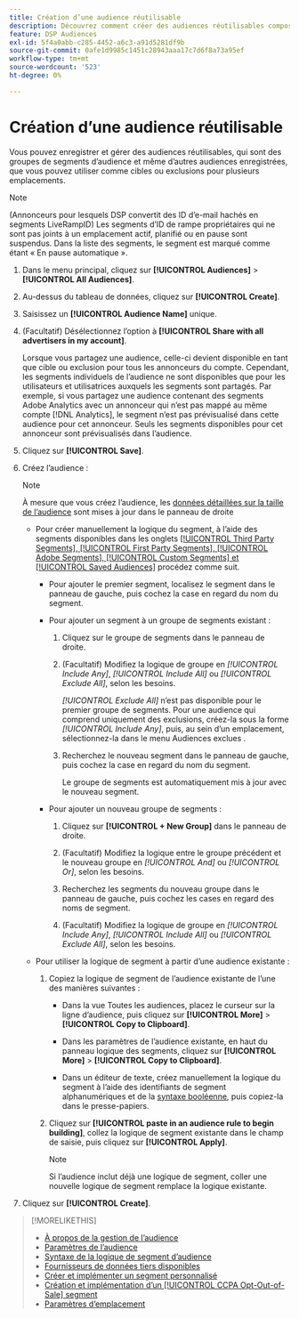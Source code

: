 ```yaml
---
title: Création d’une audience réutilisable
description: Découvrez comment créer des audiences réutilisables composées de segments d’audience et d’autres audiences enregistrées.
feature: DSP Audiences
exl-id: 5f4a0abb-c285-4452-a6c3-a91d5281df9b
source-git-commit: 0afe1d9985c1451c28943aaa17c7d6f8a73a95ef
workflow-type: tm+mt
source-wordcount: '523'
ht-degree: 0%

---
```


# Création d’une audience réutilisable

<!-- "Saved audience" is used in UI (where?), but "saved" is a state, not a type. "Reusable audience" sounds better in a description. "Audience template" isn't right, either, since it implies you can edit it on the fly to create a new, different audience. Some other term? -->

Vous pouvez enregistrer et gérer des audiences réutilisables, qui sont des groupes de segments d’audience et même d’autres audiences enregistrées, que vous pouvez utiliser comme cibles ou exclusions pour plusieurs emplacements.

>[!NOTE]
>
>(Annonceurs pour lesquels DSP convertit des ID d’e-mail hachés en segments LiveRampID) Les segments d’ID de rampe propriétaires qui ne sont pas joints à un emplacement actif, planifié ou en pause sont suspendus. Dans la liste des segments, le segment est marqué comme étant « En pause automatique ».

1. Dans le menu principal, cliquez sur **[!UICONTROL Audiences]** > **[!UICONTROL All Audiences]**.

1. Au-dessus du tableau de données, cliquez sur **[!UICONTROL Create]**.

1. Saisissez un **[!UICONTROL Audience Name]** unique.

1. (Facultatif) Désélectionnez l’option à **[!UICONTROL Share with all advertisers in my account]**.

   Lorsque vous partagez une audience, celle-ci devient disponible en tant que cible ou exclusion pour tous les annonceurs du compte. Cependant, les segments individuels de l’audience ne sont disponibles que pour les utilisateurs et utilisatrices auxquels les segments sont partagés. Par exemple, si vous partagez une audience contenant des segments Adobe Analytics avec un annonceur qui n’est pas mappé au même compte [!DNL Analytics], le segment n’est pas prévisualisé dans cette audience pour cet annonceur. Seuls les segments disponibles pour cet annonceur sont prévisualisés dans l’audience.

1. Cliquez sur **[!UICONTROL Save]**.

1. Créez l’audience :

   >[!NOTE]
   >
   >À mesure que vous créez l’audience, les [données détaillées sur la taille de l’audience](audience-about.md) sont mises à jour dans le panneau de droite

   * Pour créer manuellement la logique du segment, à l’aide des segments disponibles dans les onglets [[!UICONTROL Third Party Segments], [!UICONTROL First Party Segments], [!UICONTROL Adobe Segments], [!UICONTROL Custom Segments] et [!UICONTROL Saved Audiences]](audience-settings.md) procédez comme suit.

      * Pour ajouter le premier segment, localisez le segment dans le panneau de gauche, puis cochez la case en regard du nom du segment.

      * Pour ajouter un segment à un groupe de segments existant :

         1. Cliquez sur le groupe de segments dans le panneau de droite.

         1. (Facultatif) Modifiez la logique de groupe en *[!UICONTROL Include Any]*, *[!UICONTROL Include All]* ou *[!UICONTROL Exclude All]*, selon les besoins.

            *[!UICONTROL Exclude All]* n’est pas disponible pour le premier groupe de segments. Pour une audience qui comprend uniquement des exclusions, créez-la sous la forme *[!UICONTROL Include Any]*, puis, au sein d’un emplacement, sélectionnez-la dans le menu Audiences exclues .

         1. Recherchez le nouveau segment dans le panneau de gauche, puis cochez la case en regard du nom du segment.

            Le groupe de segments est automatiquement mis à jour avec le nouveau segment.

      * Pour ajouter un nouveau groupe de segments :

         1. Cliquez sur **[!UICONTROL + New Group]** dans le panneau de droite.

         1. (Facultatif) Modifiez la logique entre le groupe précédent et le nouveau groupe en *[!UICONTROL And]* ou *[!UICONTROL Or]*, selon les besoins.

         1. Recherchez les segments du nouveau groupe dans le panneau de gauche, puis cochez les cases en regard des noms de segment.

         1. (Facultatif) Modifiez la logique de groupe en *[!UICONTROL Include Any]*, *[!UICONTROL Include All]* ou *[!UICONTROL Exclude All]*, selon les besoins.

   * Pour utiliser la logique de segment à partir d’une audience existante :

      1. Copiez la logique de segment de l’audience existante de l’une des manières suivantes :

         * Dans la vue Toutes les audiences, placez le curseur sur la ligne d’audience, puis cliquez sur **[!UICONTROL More]** > **[!UICONTROL Copy to Clipboard]**.

         * Dans les paramètres de l’audience existante, en haut du panneau logique des segments, cliquez sur **[!UICONTROL More]** > **[!UICONTROL Copy to Clipboard]**.

         * Dans un éditeur de texte, créez manuellement la logique du segment à l’aide des identifiants de segment alphanumériques et de la [syntaxe booléenne](audience-segment-logic-syntax.md), puis copiez-la dans le presse-papiers.

      1. Cliquez sur **[!UICONTROL paste in an audience rule to begin building]**, collez la logique de segment existante dans le champ de saisie, puis cliquez sur **[!UICONTROL Apply]**.

         >[!NOTE]
         >
         >Si l’audience inclut déjà une logique de segment, coller une nouvelle logique de segment remplace la logique existante.

1. Cliquez sur **[!UICONTROL Create]**.

>[!MORELIKETHIS]
>
>* [À propos de la gestion de l’audience](audience-about.md)
>* [Paramètres de l’audience](audience-settings.md)
>* [Syntaxe de la logique de segment d’audience](audience-segment-logic-syntax.md)
>* [Fournisseurs de données tiers disponibles](third-party-data-providers.md)
>* [Créer et implémenter un segment personnalisé](custom-segment-create.md)
>* [Création et implémentation d’un [!UICONTROL CCPA Opt-Out-of-Sale] segment](ccpa-opt-out-segment-create.md)
>* [Paramètres d’emplacement](/help/dsp/campaign-management/placements/placement-settings.md)
